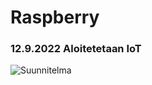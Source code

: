 # Raspberry
<h3>12.9.2022 Aloitetetaan IoT</h3>

![Suunnitelma](https://github.com/jarcoheiskanen/IoT/Images/Suunnitelma.png)
